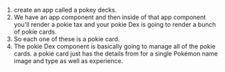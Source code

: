 1. create an app called a pokey decks.
2. We have an app component and then inside of that app component you'll render a pokie tax and your pokie Dex is going to render a bunch of pokie cards.
3. So each one of these is a pokie card.
4. The pokie Dex component is basically going to manage all of the pokie cards.
a pokie card just has the details from for a single Pokémon name image and type as well as experience.